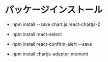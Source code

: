 # パッケージインストール

- npm install --save chart.js react-chartjs-2

- npm install react-select

- npm install react-confirm-alert --save

- npm install chartjs-adapter-moment
